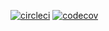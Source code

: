 [![circleci](https://circleci.com/git/farhadbahrehmandhenry/AD340-team-project.svg?style=svg)](https://app.circleci.com/pipelines/github/farhadbahrehmandhenry/AD340-team-project)
[![codecov](https://codecov.io/gh/farhadbahrehmandhenry/AD340-team-project/branch/master/graph/badge.svg)](https://codecov.io/gh/farhadbahrehmandhenry/AD340-team-project)
